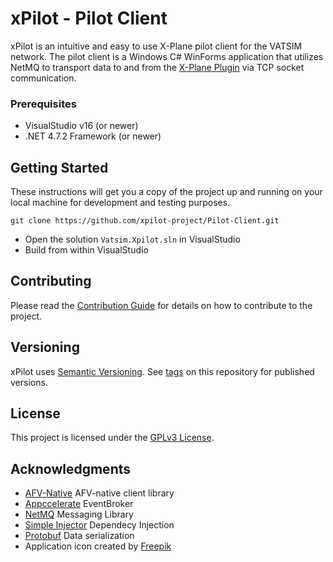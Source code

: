 # xPilot - Pilot Client

xPilot is an intuitive and easy to use X-Plane pilot client for the VATSIM network. The pilot client is a Windows C# WinForms application that utilizes NetMQ to transport data to and from the [X-Plane Plugin](https://github.com/xpilot-project/Plugin) via TCP socket communication.

### Prerequisites 

* VisualStudio v16 (or newer)
* .NET 4.7.2 Framework (or newer)

## Getting Started

These instructions will get you a copy of the project up and running on your local machine for development and testing purposes.

`git clone https://github.com/xpilot-project/Pilot-Client.git`

* Open the solution `Vatsim.Xpilot.sln` in VisualStudio
* Build from within VisualStudio

## Contributing

Please read the [Contribution Guide](CONTRIBUTING.md) for details on how to contribute to the project.

## Versioning

xPilot uses [Semantic Versioning](http://semver.org/). See [tags](https://github.com/xpilot-project/Pilot-Client/tags) on this repository for published versions.

## License

This project is licensed under the [GPLv3 License](LICENSE).

## Acknowledgments

* [AFV-Native](https://github.com/xsquawkbox/AFV-Native) AFV-native client library
* [Appccelerate](http://www.appccelerate.com/) EventBroker
* [NetMQ](https://github.com/zeromq/netmq) Messaging Library
* [Simple Injector](https://simpleinjector.org/) Dependecy Injection
* [Protobuf](https://github.com/protocolbuffers/protobuf) Data serialization
* Application icon created by [Freepik](https://www.flaticon.com/authors/freepik)